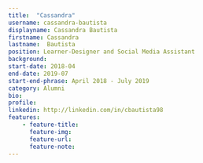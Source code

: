 ```yaml
---
title:  "Cassandra"
username: cassandra-bautista
displayname: Cassandra Bautista
firstname: Cassandra
lastname:  Bautista
position: Learner-Designer and Social Media Assistant
background: 
start-date: 2018-04
end-date: 2019-07
start-end-phrase: April 2018 - July 2019
category: Alumni
bio:
profile: 
linkedin: http://linkedin.com/in/cbautista98
features:
    - feature-title:
      feature-img: 
      feature-url: 
      feature-note: 
---
```

